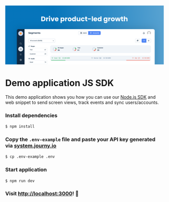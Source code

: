 [![journy.io](https://raw.githubusercontent.com/journy-io/brand/main/githubbanner.png)](https://github.com/journy-io/js-sdk-demo-app/tree/demo-v2)

# Demo application JS SDK

This demo application shows you how you can use our [Node.js SDK](https://github.com/journy-io/js-sdk) and web snippet to send screen views, track events and sync users/accounts.

### Install dependencies

```sh
$ npm install
```

### Copy the `.env-example` file and paste your API key generated via [system.journy.io](https://system.journy.io/?utm_source=github&utm_content=readme-js-demo-app)

```sh
$ cp .env-example .env
```

### Start application

```sh
$ npm run dev
```

### Visit [http://localhost:3000](http://localhost:3000)! 🚀
